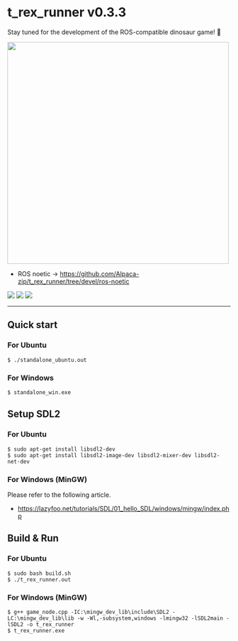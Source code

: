 # t_rex_runner v0.3.3

Stay tuned for the development of the ROS-compatible dinosaur game! :ghost:  

<img src="https://user-images.githubusercontent.com/84959376/222948883-bc049a28-dd4c-4685-b61b-c1c6f5b9c1af.gif" width="500px">

- ROS noetic -> https://github.com/Alpaca-zip/t_rex_runner/tree/devel/ros-noetic

[![](https://img.shields.io/badge/Ubuntu20.04%20build-passing-green?style=flat-square&logo=Ubuntu)](https://github.com/Alpaca-zip/t_rex_runner) [![](https://img.shields.io/badge/Windows11%20build-passing-green?style=flat-square&logo=Windows)](https://github.com/Alpaca-zip/t_rex_runner) [![](https://img.shields.io/badge/ROS%20noetic%20build-passing-green?style=flat-square&logo=ros)](https://github.com/Alpaca-zip/t_rex_runner/tree/devel/ros-noetic)
___
## Quick start
### For Ubuntu
```
$ ./standalone_ubuntu.out
```
### For Windows
```
$ standalone_win.exe
```

## Setup SDL2
### For Ubuntu
```
$ sudo apt-get install libsdl2-dev
$ sudo apt-get install libsdl2-image-dev libsdl2-mixer-dev libsdl2-net-dev
```
### For Windows (MinGW)
Please refer to the following article.  
- https://lazyfoo.net/tutorials/SDL/01_hello_SDL/windows/mingw/index.php

## Build & Run
### For Ubuntu
```
$ sudo bash build.sh
$ ./t_rex_runner.out
```
### For Windows (MinGW)
```
$ g++ game_node.cpp -IC:\mingw_dev_lib\include\SDL2 -LC:\mingw_dev_lib\lib -w -Wl,-subsystem,windows -lmingw32 -lSDL2main -lSDL2 -o t_rex_runner
$ t_rex_runner.exe
```
